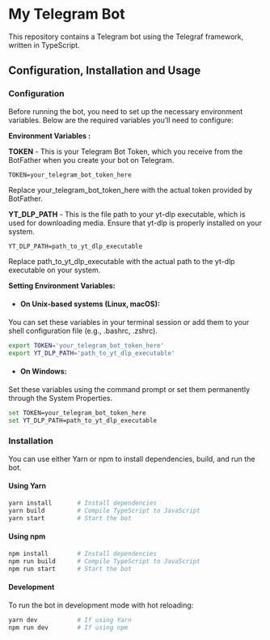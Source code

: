 # My Telegram Bot

This repository contains a Telegram bot using the Telegraf framework, written in TypeScript.

## Configuration, Installation and Usage

### Configuration
Before running the bot, you need to set up the necessary environment variables. Below are the required variables you’ll need to configure:

**Environment Variables :**

**TOKEN** - This is your Telegram Bot Token, which you receive from the BotFather when you create your bot on Telegram.

```
TOKEN=your_telegram_bot_token_here
```
Replace your_telegram_bot_token_here with the actual token provided by BotFather.

**YT_DLP_PATH** - This is the file path to your yt-dlp executable, which is used for downloading media. Ensure that yt-dlp is properly installed on your system.

```
YT_DLP_PATH=path_to_yt_dlp_executable
```
Replace path_to_yt_dlp_executable with the actual path to the yt-dlp executable on your system.

**Setting Environment Variables:**

- #### On Unix-based systems (Linux, macOS):

You can set these variables in your terminal session or add them to your shell configuration file (e.g., .bashrc, .zshrc).

```bash
export TOKEN='your_telegram_bot_token_here'
export YT_DLP_PATH='path_to_yt_dlp_executable'
```
- #### On Windows:

Set these variables using the command prompt or set them permanently through the System Properties.

```bash
set TOKEN=your_telegram_bot_token_here
set YT_DLP_PATH=path_to_yt_dlp_executable
```

### Installation 
You can use either Yarn or npm to install dependencies, build, and run the bot.

#### Using Yarn

```bash
yarn install       # Install dependencies
yarn build         # Compile TypeScript to JavaScript
yarn start         # Start the bot
```
#### Using npm
```bash
npm install        # Install dependencies
npm run build      # Compile TypeScript to JavaScript
npm run start      # Start the bot
```

#### Development
To run the bot in development mode with hot reloading:
```bash
yarn dev           # If using Yarn
npm run dev        # If using npm
```